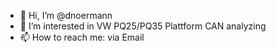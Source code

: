 - 👋 Hi, I’m @dnoermann
- 👀 I’m interested in VW PQ25/PQ35 Plattform CAN analyzing
- 📫 How to reach me: via Email

<!---
dnoermann/dnoermann is a ✨ special ✨ repository because its `README.md` (this file) appears on your GitHub profile.
You can click the Preview link to take a look at your changes.
--->
